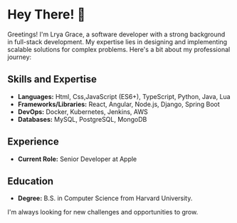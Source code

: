 # Hey There! 🎉

Greetings! I'm Lrya Grace, a software developer with a strong background in full-stack development. My expertise lies in designing and implementing scalable solutions for complex problems. Here's a bit about my professional journey:

## Skills and Expertise

- **Languages:** Html, Css,JavaScript (ES6+), TypeScript, Python, Java, Lua
- **Frameworks/Libraries:** React, Angular, Node.js, Django, Spring Boot
- **DevOps:** Docker, Kubernetes, Jenkins, AWS
- **Databases:** MySQL, PostgreSQL, MongoDB

## Experience

- **Current Role:** Senior Developer at Apple

## Education

- **Degree:** B.S. in Computer Science from Harvard University.

I'm always looking for new challenges and opportunities to grow.
